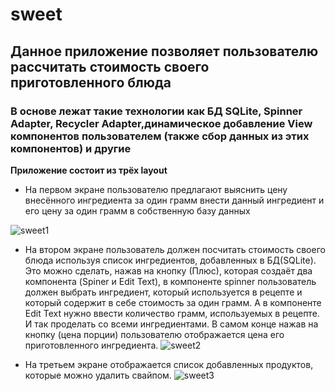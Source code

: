 # sweet
## Данное приложение позволяет пользователю рассчитать стоимость своего приготовленного блюда
### В основе лежат такие технологии как БД SQLite, Spinner Adapter, Recycler Adapter,динамическое добавление View компонентов пользователем (также сбор данных из этих компонентов) и другие
**Приложение состоит из трёх layout**
+ На первом экране пользователю предлагают выяснить цену внесённого ингредиента за один грамм внести данный ингредиент и его цену за один грамм в собственную базу данных

![sweet1](https://user-images.githubusercontent.com/80197239/162144454-7a12a56b-76ea-4250-9962-d2ced2a848e7.png)
+	На втором экране пользователь должен посчитать стоимость своего блюда используя список ингредиентов, добавленных в БД(SQLite). Это можно сделать, нажав на кнопку (Плюс), которая создаёт два компонента (Spiner и Edit Text), в компоненте spinner пользователь должен выбрать ингредиент, который используется в рецепте и который содержит в себе стоимость за один грамм. А в компоненте Edit Text нужно ввести количество грамм, используемых в рецепте. И так проделать со всеми ингредиентами. В самом конце нажав на кнопку (цена порции) пользователю отображается цена его приготовленного ингредиента. 
![sweet2](https://user-images.githubusercontent.com/80197239/162144479-34599e86-ce7a-4c1e-a3e8-b8e8a844901e.png)

+	На третьем экране отображается список добавленных продуктов, которые можно удалить свайпом.
![sweet3](https://user-images.githubusercontent.com/80197239/162144497-72efce90-f0fd-4ed0-9f8e-c76f0f36c8fc.png)



